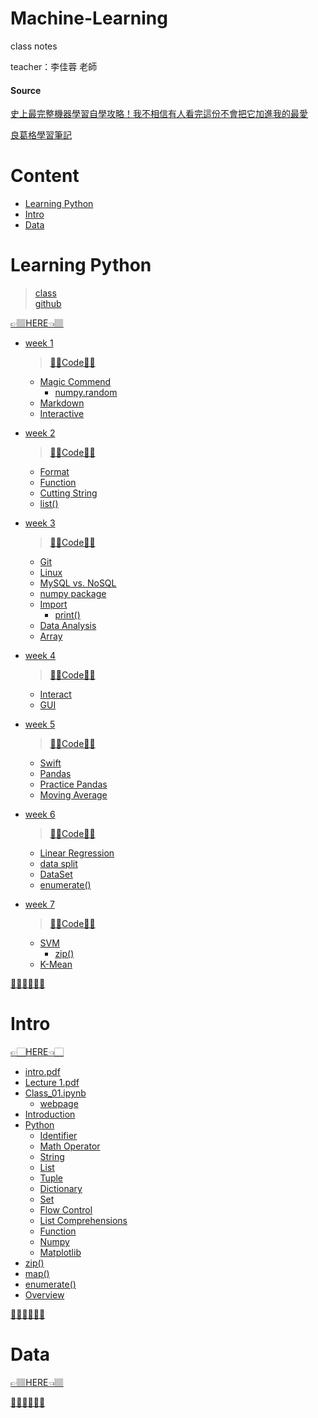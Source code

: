# Machine-Learning
  class notes
  
  teacher：李佳蓉 老師

#### Source
[史上最完整機器學習自學攻略！我不相信有人看完這份不會把它加進我的最愛](https://buzzorange.com/techorange/2017/08/21/the-best-ai-lesson/)

[良葛格學習筆記](https://openhome.cc/Gossip/)

# Content
- [Learning Python](https://github.com/vanikk06/Machine-Learning#learning-python)
- [Intro](https://github.com/vanikk06/Machine-Learning#intro)
- [Data](https://github.com/vanikk06/Machine-Learning#data)

# Learning Python
  > [class](http://moocs.nccu.edu.tw/course/123/intro)\
  > [github](https://github.com/yenlung/Python-3-Data-Analysis-Basics)

[👉🏽HERE👈🏽](https://github.com/vanikk06/Machine-Learning/tree/master/Learning%20Python)

  
- [week 1](https://github.com/vanikk06/Machine-Learning/tree/master/Learning%20Python#week-1)
  > [🤜🏻Code🤛🏻](https://github.com/vanikk06/Machine-Learning/blob/master/Learning%20Python/week_1.ipynb)
  - [Magic Commend](https://github.com/vanikk06/Machine-Learning/tree/master/Learning%20Python#magic-commend)
     - [numpy.random](https://github.com/vanikk06/Machine-Learning/tree/master/Learning%20Python#numpyrandom)
  - [Markdown](https://github.com/vanikk06/Machine-Learning/tree/master/Learning%20Python#markdown)
  - [Interactive](https://github.com/vanikk06/Machine-Learning/tree/master/Learning%20Python#interactive)

- [week 2](https://github.com/vanikk06/Machine-Learning/tree/master/Learning%20Python#week-2)
  > [🤜🏽Code🤛🏽](https://github.com/vanikk06/Machine-Learning/blob/master/Learning%20Python/week_2.ipynb)
  - [Format](https://github.com/vanikk06/Machine-Learning/tree/master/Learning%20Python#format)
  - [Function](https://github.com/vanikk06/Machine-Learning/tree/master/Learning%20Python#function)
  - [Cutting String](https://github.com/vanikk06/Machine-Learning/tree/master/Learning%20Python#cutting-string)
  - [list()](https://github.com/vanikk06/Machine-Learning/tree/master/Learning%20Python#list)

- [week 3](https://github.com/vanikk06/Machine-Learning/tree/master/Learning%20Python#week-3)
  > [🤜🏿Code🤛🏿](https://github.com/vanikk06/Machine-Learning/blob/master/Learning%20Python/week_3.ipynb)
  - [Git](https://github.com/vanikk06/Machine-Learning/tree/master/Learning%20Python#git)
  - [Linux](https://github.com/vanikk06/Machine-Learning/tree/master/Learning%20Python#linux)
  - [MySQL vs. NoSQL](https://github.com/vanikk06/Machine-Learning/tree/master/Learning%20Python#mysql-vs-nosql)
  - [numpy package](https://github.com/vanikk06/Machine-Learning/tree/master/Learning%20Python#numpy-package)
  - [Import](https://github.com/vanikk06/Machine-Learning/tree/master/Learning%20Python#import)
     - [print()](https://github.com/vanikk06/Machine-Learning/tree/master/Learning%20Python#print)
  - [Data Analysis](https://github.com/vanikk06/Machine-Learning/tree/master/Learning%20Python#data-analysis)
  - [Array](https://github.com/vanikk06/Machine-Learning/tree/master/Learning%20Python#array)

- [week 4](https://github.com/vanikk06/Machine-Learning/tree/master/Learning%20Python#week-4)
  > [🤜🏾Code🤛🏾](https://github.com/vanikk06/Machine-Learning/blob/master/Learning%20Python/week_4.ipynb)
  - [Interact](https://github.com/vanikk06/Machine-Learning/tree/master/Learning%20Python#interact)
  - [GUI](https://github.com/vanikk06/Machine-Learning/tree/master/Learning%20Python#gui)
  
- [week 5](https://github.com/vanikk06/Machine-Learning/tree/master/Learning%20Python#week-5)
  > [🤜🏽Code🤛🏽](https://github.com/vanikk06/Machine-Learning/blob/master/Learning%20Python/week_5.ipynb)
  - [Swift](https://github.com/vanikk06/Machine-Learning/tree/master/Learning%20Python#swift)
  - [Pandas](https://github.com/vanikk06/Machine-Learning/tree/master/Learning%20Python#pandas)
  - [Practice Pandas](https://github.com/vanikk06/Machine-Learning/tree/master/Learning%20Python#practice-pandas)
  - [Moving Average](https://github.com/vanikk06/Machine-Learning/tree/master/Learning%20Python#moving-average)
  
- [week 6](https://github.com/vanikk06/Machine-Learning/tree/master/Learning%20Python#week-6)
  > [🤜🏼Code🤛🏼](https://github.com/vanikk06/Machine-Learning/blob/master/Learning%20Python/week_6.ipynb)
  - [Linear Regression](https://github.com/vanikk06/Machine-Learning/tree/master/Learning%20Python#linear-regression)
  - [data split](https://github.com/vanikk06/Machine-Learning/tree/master/Learning%20Python#data-split)
  - [DataSet](https://github.com/vanikk06/Machine-Learning/tree/master/Learning%20Python#dataset)
  - [enumerate()](https://github.com/vanikk06/Machine-Learning/tree/master/Learning%20Python#enumerate)
  
- [week 7](https://github.com/vanikk06/Machine-Learning/tree/master/Learning%20Python#week-7)
  > [🤜🏻Code🤛🏻](https://github.com/vanikk06/Machine-Learning/blob/master/Learning%20Python/week_7.ipynb)
  - [SVM](https://github.com/vanikk06/Machine-Learning/tree/master/Learning%20Python#svm)
    - [zip()](https://github.com/vanikk06/Machine-Learning/tree/master/Learning%20Python#zip)
  - [K-Mean](https://github.com/vanikk06/Machine-Learning/tree/master/Learning%20Python#k-mean)

 

[👩🏻‍⚕️👨🏻‍⚕️](https://github.com/vanikk06/Machine-Learning#content)

# Intro
[👉🏻HERE👈🏻](https://github.com/vanikk06/Machine-Learning/tree/master/Intro)

- [intro.pdf](https://github.com/vanikk06/Machine-Learning/blob/master/Intro/intro.pdf)
- [Lecture 1.pdf](https://github.com/vanikk06/Machine-Learning/blob/master/Intro/Lecture%201.pdf)
- [Class_01.ipynb](https://github.com/vanikk06/Machine-Learning/blob/master/Intro/Class_01.ipynb)
    - [webpage](https://nbviewer.jupyter.org/github/vanikk06/Machine-Learning/blob/master/Intro/Class_01.ipynb)
- [Introduction](https://github.com/vanikk06/Machine-Learning/tree/master/Intro#introduction)
- [Python](https://github.com/vanikk06/Machine-Learning/tree/master/Intro#python)
    - [Identifier](https://github.com/vanikk06/Machine-Learning/tree/master/Intro#identifier)
    - [Math Operator](https://github.com/vanikk06/Machine-Learning/tree/master/Intro#math-operator)
    - [String](https://github.com/vanikk06/Machine-Learning/tree/master/Intro#string)
    - [List](https://github.com/vanikk06/Machine-Learning/tree/master/Intro#list)
    - [Tuple](https://github.com/vanikk06/Machine-Learning/tree/master/Intro#tuple)
    - [Dictionary](https://github.com/vanikk06/Machine-Learning/tree/master/Intro#dictionary)
    - [Set](https://github.com/vanikk06/Machine-Learning/tree/master/Intro#set)
    - [Flow Control](https://github.com/vanikk06/Machine-Learning/tree/master/Intro#flow-control)
    - [List Comprehensions](https://github.com/vanikk06/Machine-Learning/tree/master/Intro#list-comprehensions)
    - [Function](https://github.com/vanikk06/Machine-Learning/tree/master/Intro#function)
    - [Numpy](https://github.com/vanikk06/Machine-Learning/tree/master/Intro#numpy)
    - [Matplotlib](https://github.com/vanikk06/Machine-Learning/tree/master/Intro#matplotlib)
- [zip()](https://github.com/vanikk06/Machine-Learning/tree/master/Intro#zip)
- [map()](https://github.com/vanikk06/Machine-Learning/tree/master/Intro#map)
- [enumerate()](https://github.com/vanikk06/Machine-Learning/tree/master/Intro#enumerate)
- [Overview](https://github.com/vanikk06/Machine-Learning/tree/master/Intro#overview)

[👩🏻‍⚖️👨🏻‍⚖️](https://github.com/vanikk06/Machine-Learning#content)

# Data
[👉🏽HERE👈🏽](https://github.com/vanikk06/Machine-Learning/tree/master/Data)
  
[👩🏻‍🚀👨🏻‍🚀](https://github.com/vanikk06/Machine-Learning#content)
